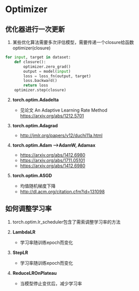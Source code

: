 # Optimizer
## 优化器进行一次更新
1. 某些优化算法需要多次评估模型，需要传递一个closure给函数optimizer(closure)
```python
for input, target in dataset:
    def closure():
        optimizer.zero_grad()
        output = model(input)
        loss = loss_fn(output, target)
        loss.backward()
        return loss
    optimizer.step(closure)
```
2. **torch.optim.Adadelta**
    - 见论文 An Adaptive Learning Rate Method <https://arxiv.org/abs/1212.5701>
 
3. **torch.optim.Adagrad**
    - <http://jmlr.org/papers/v12/duchi11a.html>
    
4. **torch.optim.Adam -->AdamW, Adamax**
    - <https://arxiv.org/abs/1412.6980>
    - <https://arxiv.org/abs/1711.05101>
    - <https://arxiv.org/abs/1412.6980>
    
5. **torch.optim.ASGD**
    - 均值随机梯度下降
    - <http://dl.acm.org/citation.cfm?id=131098>
    
## 如何调整学习率
1. torch.optim.lr_scheduler包含了需索调整学习率的方法

2. **LambdaLR**
    - 学习率随训练epoch而变化

3. **StepLR**
    - 学习率随训练epoch而变化
    
4. **ReduceLROnPlateau**
    - 当模型停止变优后，减少学习率
